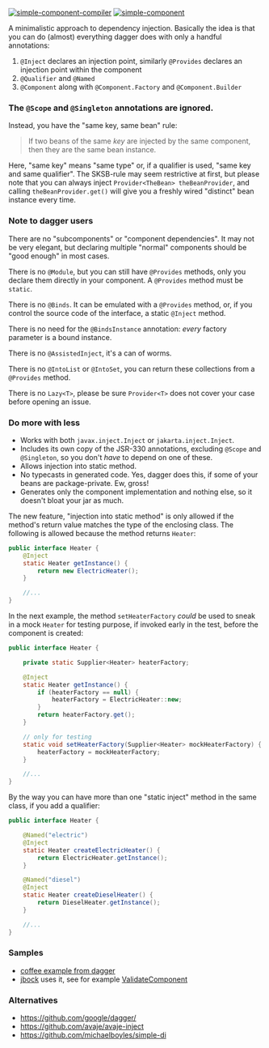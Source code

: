 [![simple-component-compiler](https://maven-badges.herokuapp.com/maven-central/io.github.jbock-java/simple-component-compiler/badge.svg?color=grey&subject=simple-component-compiler)](https://maven-badges.herokuapp.com/maven-central/io.github.jbock-java/simple-component-compiler)
[![simple-component](https://maven-badges.herokuapp.com/maven-central/io.github.jbock-java/simple-component/badge.svg?subject=simple-component)](https://maven-badges.herokuapp.com/maven-central/io.github.jbock-java/simple-component)

A minimalistic approach to dependency injection. Basically the idea is that you can do (almost) everything dagger does with only a handful annotations:

1. `@Inject` declares an injection point, similarly `@Provides` declares an injection point within the component
2. `@Qualifier` and `@Named`
3. `@Component` along with `@Component.Factory` and `@Component.Builder`

### The `@Scope` and `@Singleton` annotations are ignored.

Instead, you have the "same key, same bean" rule:

> If two beans of the same *key* are injected by the same component, then they are the same bean instance.

Here, "same key" means "same type" or, if a qualifier is used, "same key and same qualifier".
The SKSB-rule may seem restrictive at first, but please note that you can always inject `Provider<TheBean> theBeanProvider`, and calling `theBeanProvider.get()` will give you a freshly wired "distinct" bean instance every time.

### Note to dagger users

There are no "subcomponents" or "component dependencies".
It may not be very elegant, but declaring multiple "normal" components should be "good enough" in most cases.

There is no `@Module`, but you can still have `@Provides` methods, only you declare them directly in your component.
A `@Provides` method must be `static`.

There is no `@Binds`.
It can be emulated with a `@Provides` method, or, if you control the source code of the interface, a static `@Inject` method.

There is no need for the `@BindsInstance` annotation: *every* factory parameter is a bound instance.

There is no `@AssistedInject`, it's a can of worms.

There is no `@IntoList` or `@IntoSet`, you can return these collections from a `@Provides` method.

There is no `Lazy<T>`, please be sure `Provider<T>` does not cover your case before opening an issue.

### Do more with less

* Works with both `javax.inject.Inject` or `jakarta.inject.Inject`.
* Includes its own copy of the JSR-330 annotations, excluding `@Scope` and `@Singleton`, so you don't *have* to depend on one of these.
* Allows injection into static method.
* No typecasts in generated code. Yes, dagger does this, if some of your beans are package-private. Ew, gross!
* Generates only the component implementation and nothing else, so it doesn't bloat your jar as much.

The new feature, "injection into static method" is only allowed if the method's return value matches the type of the enclosing class.
The following is allowed because the method returns `Heater`:

```java
public interface Heater {
    @Inject
    static Heater getInstance() {
        return new ElectricHeater();
    }

    //...
}
```

In the next example, the method `setHeaterFactory` *could* be used to sneak in a mock `Heater` for testing purpose, if invoked early in the test, before the component is created: 

```java
public interface Heater {

    private static Supplier<Heater> heaterFactory;

    @Inject
    static Heater getInstance() {
        if (heaterFactory == null) {
            heaterFactory = ElectricHeater::new;
        }
        return heaterFactory.get();
    }

    // only for testing
    static void setHeaterFactory(Supplier<Heater> mockHeaterFactory) {
        heaterFactory = mockHeaterFactory;
    }

    //...
}
```

By the way you can have more than one "static inject" method in the same class, if you add a qualifier:

```java
public interface Heater {

    @Named("electric")
    @Inject
    static Heater createElectricHeater() {
        return ElectricHeater.getInstance();
    }

    @Named("diesel")
    @Inject
    static Heater createDieselHeater() {
        return DieselHeater.getInstance();
    }

    //...
}
```



### Samples

* [coffee example from dagger](https://github.com/jbock-java/modular-thermosiphon)
* [jbock](https://github.com/jbock-java/jbock) uses it, see for example [ValidateComponent](https://github.com/jbock-java/jbock/blob/master/compiler/src/main/java/net/jbock/validate/ValidateComponent.java)

### Alternatives

* https://github.com/google/dagger/
* https://github.com/avaje/avaje-inject
* https://github.com/michaelboyles/simple-di
